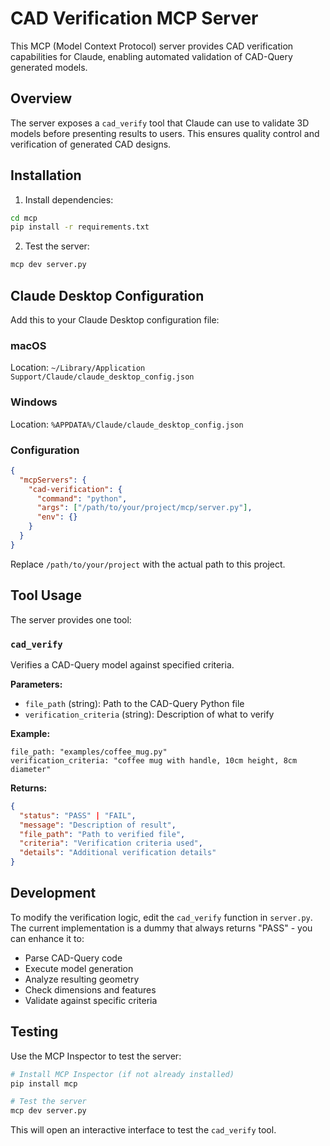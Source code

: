 # CAD Verification MCP Server

This MCP (Model Context Protocol) server provides CAD verification capabilities for Claude, enabling automated validation of CAD-Query generated models.

## Overview

The server exposes a `cad_verify` tool that Claude can use to validate 3D models before presenting results to users. This ensures quality control and verification of generated CAD designs.

## Installation

1. Install dependencies:
```bash
cd mcp
pip install -r requirements.txt
```

2. Test the server:
```bash
mcp dev server.py
```

## Claude Desktop Configuration

Add this to your Claude Desktop configuration file:

### macOS
Location: `~/Library/Application Support/Claude/claude_desktop_config.json`

### Windows
Location: `%APPDATA%/Claude/claude_desktop_config.json`

### Configuration
```json
{
  "mcpServers": {
    "cad-verification": {
      "command": "python",
      "args": ["/path/to/your/project/mcp/server.py"],
      "env": {}
    }
  }
}
```

Replace `/path/to/your/project` with the actual path to this project.

## Tool Usage

The server provides one tool:

### `cad_verify`

Verifies a CAD-Query model against specified criteria.

**Parameters:**
- `file_path` (string): Path to the CAD-Query Python file
- `verification_criteria` (string): Description of what to verify

**Example:**
```
file_path: "examples/coffee_mug.py"
verification_criteria: "coffee mug with handle, 10cm height, 8cm diameter"
```

**Returns:**
```json
{
  "status": "PASS" | "FAIL",
  "message": "Description of result",
  "file_path": "Path to verified file",
  "criteria": "Verification criteria used",
  "details": "Additional verification details"
}
```

## Development

To modify the verification logic, edit the `cad_verify` function in `server.py`. The current implementation is a dummy that always returns "PASS" - you can enhance it to:

- Parse CAD-Query code
- Execute model generation
- Analyze resulting geometry
- Check dimensions and features
- Validate against specific criteria

## Testing

Use the MCP Inspector to test the server:

```bash
# Install MCP Inspector (if not already installed)
pip install mcp

# Test the server
mcp dev server.py
```

This will open an interactive interface to test the `cad_verify` tool.